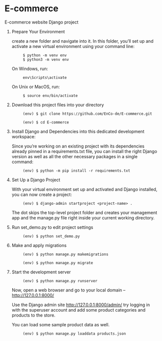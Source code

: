 # E-commerce
E-commerce website Django project

1. Prepare Your Environment

      create a new folder and navigate into it. In this folder, you’ll set up and activate a new virtual environment using your command line:
      
            $ python -m venv env
            $ python3 -m venv env
      
      On Windows, run:
   
            env\Scripts\activate
      
      On Unix or MacOS, run:
   
            $ source env/bin/activate


3. Download this project files into your directory 
      
            (env) $ git clone https://github.com/EnCo-de/E-commerce.git
            
            (env) $ cd E-commerce

  
4. Install Django and Dependencies into this dedicated development workspace:

   Since you’re working on an existing project with its dependencies already pinned in a requirements.txt file, you can install the right Django version as well as all the other necessary packages in a single command:
   
            (env) $ python -m pip install -r requirements.txt


6. Set Up a Django Project

      With your virtual environment set up and activated and Django installed, you can now create a project:
    
            (env) $ django-admin startproject <project-name> .
    
      The dot skips the top-level project folder and creates your management app and the manage.py file right inside your current working directory.


7. Run set_demo.py to edit project settings

            (env) $ python set_demo.py


8. Make and apply migrations
   
            (env) $ python manage.py makemigrations
   
            (env) $ python manage.py migrate


9. Start the development server

            (env) $ python manage.py runserver

   Now, open a web browser and go to your local domain – http://127.0.0.1:8000/
   
   Use the Django admin site http://127.0.0.1:8000/admin/ try logging in with the superuser account and add some product categories and products to the store.

   You can load some sample product data as well.

            (env) $ python manage.py loaddata products.json
